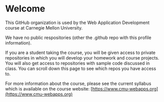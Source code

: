 # Welcome

This GitHub organization is used by the Web Application Development course at Carnegie Mellon University.

We have no public respositories (other the .github repo with this profile information).

If you are a student taking the course, you will be given access to
private repositories in which you will develop your
homework and course projects. You will also get access to
repositories with sample code discussed in class.
You can scroll down this page to see which repos you have access to.

For more information about the course, please see the current
syllabus which is available on the course website:
[https://www.cmu-webapps.org](https://www.cmu-webapps.org)
